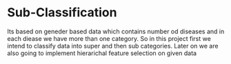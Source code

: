 # Sub-Classification

Its based on geneder based data which contains number od diseases and in each diease we have more than one category. So in this project first we intend to classify data into super and then sub categories. Later on we are also going to implement hierarichal feature selection on given data
